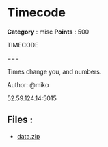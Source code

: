 # Timecode

**Category** : misc
**Points** : 500

TIMECODE
===
Times change you, and numbers.

Author: @miko

52.59.124.14:5015

## Files : 
 - [data.zip](./data.zip)


